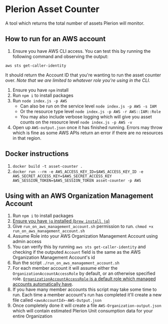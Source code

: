 # Plerion Asset Counter
A tool which returns the total number of assets Plerion will monitor.

## How to run for an AWS account
1. Ensure you have AWS CLI access. You can test this by running the following command and observing the output:
```
aws sts get-caller-identity
```
It should return the Account ID that you're wanting to run the asset counter over. _Note that we are limited to whatever
role you're using in the CLI._
1. Ensure you have `npm` install
2. Run `npm i` to install packages
3. Run `node index.js -p AWS`
    * Can also be run on the service level `node index.js -p AWS -s IAM`
    * Or the resource type level `node index.js -p AWS -r AWS::IAM::Role`
    * You may also include verbose logging which will give you asset counts on the resource level `node index.js -p AWS -v`
4. Open up `AWS-output.json` once it has finished running. Errors may throw which is fine as some AWS APIs return an
error if there are no resources in that region.

## Docker instructions
1. `docker build -t asset-counter .`
2. `docker run --rm -e AWS_ACCESS_KEY_ID=$AWS_ACCESS_KEY_ID -e AWS_SECRET_ACCESS_KEY=$AWS_SECRET_ACCESS_KEY AWS_SESSION_TOKEN=$AWS_SESSION_TOKEN asset-counter -p AWS`

## Using with an AWS Organization Management Account
1. Run `npm i` to install packages
2. [Ensure you have `jq` installed (`brew install jq`)](https://jqlang.github.io/jq/)
3. Give `run_on_aws_management_account.sh` permission to run. `chmod +x run_on_aws_management_account.sh`
4. Assume Role into your AWS Organization Management Account using admin access
5. You can verify this by running `aws sts get-caller-identity` and checking if the outputed `Account` field is the same as the AWS Organization Management Account's id
6. Run the script `./run_on_aws_management_account.sh`
7. For each member account it will assume either the `OrganizationAccountAccessRole` by default, or an otherwise specified role. [`OrganizationAccountAccessRole` is a default role which managed accounts automatically have](https://docs.aws.amazon.com/organizations/latest/userguide/orgs_manage_accounts_access.html).
8. If you have many member accounts this script may take some time to run. Each time a member account's run has completed it'll create a new file called `<awsAccountId>-AWS-Output.json`
9. Once completely done it will create a file `AWS-Organization-output.json` which will contain estimated Plerion Unit consumption data for your entire Organization